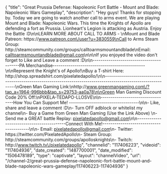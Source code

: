 {
    "title": "Great Prussia Defense: Napoleonic Fort Battle - Mount and Blade: Napoleonic Wars Gameplay",
    "description": "Hey guys!  Thanks for stopping by.  Today we are going to watch another call to arms event.  We are playing Mount and Blade: Napoleonic Wars.  This time the Knights of Apollo are defending a fort as Prussia.  Lionheart's Legion is attacking as Austria.  Enjoy the Battle :D\n\nLEARN MORE ABOUT CALL TO ARMS - \nMount and Blade Patreon: https:\/\/www.patreon.com\/user?u=3830559\nCall to Arms Steam Group: http:\/\/steamcommunity.com\/groups\/calltoarmsmountandblade\nEmail: calltoarmsmountandblade@gmail.com\n\n\nIf you enjoyed the video don't forget to Like and Leave a comment :D\n\n-----------------------------------------PA Merchandise----------------------------------------------\n\nRepresent the Knight's of Apollo!\nBuy a T-shirt Here: http:\/\/shop.spreadshirt.com\/pixelatedapollo\/\n\n---------------------------------------------------------------------------------------------------------------\nGreen Man Gaming Link:\nhttp:\/\/www.greenmangaming.com\/?tap_a=1964-996bbb&tap_s=29753-aa0a78\n\nGreen Man Gaming Discount Code 20% Off:\nPIXELA-TEDAPO-LLOSVE\n\n----------------------------------How You Can Support Me! -----------------------------------\n\n- Like, share and leave a comment :D\n- Turn OFF adblock or whitelist my channel\n- Buy a Game from Green Man Gaming (Use the Link Above) \n- Send me a GREAT battle Replay: pixelatedapollo@gmail.com\n\n------------------------------------------Connect With Me!-----------------------------------------\n\n- Email: pixelatedapollo@gmail.com\n- Twitter: https:\/\/twitter.com\/PixelatedApollo\n- Steam Group:  http:\/\/steamcommunity.com\/groups\/apollosknights\n- Twitch: http:\/\/www.twitch.tv\/pixelatedapollo",
    "channelid": "117406223",
    "videoid": "117404936",
    "date_created": "1487700001",
    "date_modified": "1506478189",
    "type": "captivate",
    "layout": "channelVideo",
    "url": "\/channel-2\/great-prussia-defense-napoleonic-fort-battle-mount-and-blade-napoleonic-wars-gameplay\/117406223-117404936"
}